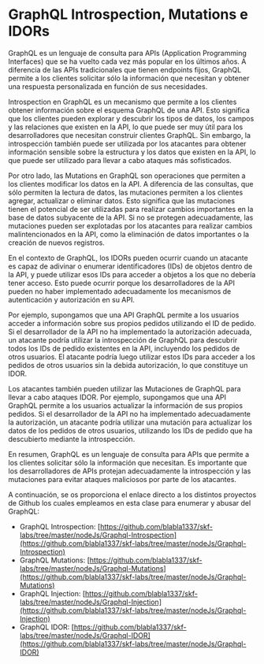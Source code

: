 # GraphQL Introspection, Mutations e IDORs

GraphQL es un lenguaje de consulta para APIs (Application Programming Interfaces) que se ha vuelto cada vez más popular en los últimos años. A diferencia de las APIs tradicionales que tienen endpoints fijos, GraphQL permite a los clientes solicitar sólo la información que necesitan y obtener una respuesta personalizada en función de sus necesidades.

Introspection en GraphQL es un mecanismo que permite a los clientes obtener información sobre el esquema GraphQL de una API. Esto significa que los clientes pueden explorar y descubrir los tipos de datos, los campos y las relaciones que existen en la API, lo que puede ser muy útil para los desarrolladores que necesitan construir clientes GraphQL. Sin embargo, la introspección también puede ser utilizada por los atacantes para obtener información sensible sobre la estructura y los datos que existen en la API, lo que puede ser utilizado para llevar a cabo ataques más sofisticados.

Por otro lado, las Mutations en GraphQL son operaciones que permiten a los clientes modificar los datos en la API. A diferencia de las consultas, que sólo permiten la lectura de datos, las mutaciones permiten a los clientes agregar, actualizar o eliminar datos. Esto significa que las mutaciones tienen el potencial de ser utilizadas para realizar cambios importantes en la base de datos subyacente de la API. Si no se protegen adecuadamente, las mutaciones pueden ser explotadas por los atacantes para realizar cambios malintencionados en la API, como la eliminación de datos importantes o la creación de nuevos registros.

En el contexto de GraphQL, los IDORs pueden ocurrir cuando un atacante es capaz de adivinar o enumerar identificadores (IDs) de objetos dentro de la API, y puede utilizar esos IDs para acceder a objetos a los que no debería tener acceso. Esto puede ocurrir porque los desarrolladores de la API pueden no haber implementado adecuadamente los mecanismos de autenticación y autorización en su API.

Por ejemplo, supongamos que una API GraphQL permite a los usuarios acceder a información sobre sus propios pedidos utilizando el ID de pedido. Si el desarrollador de la API no ha implementado la autorización adecuada, un atacante podría utilizar la introspección de GraphQL para descubrir todos los IDs de pedido existentes en la API, incluyendo los pedidos de otros usuarios. El atacante podría luego utilizar estos IDs para acceder a los pedidos de otros usuarios sin la debida autorización, lo que constituye un IDOR.

Los atacantes también pueden utilizar las Mutaciones de GraphQL para llevar a cabo ataques IDOR. Por ejemplo, supongamos que una API GraphQL permite a los usuarios actualizar la información de sus propios pedidos. Si el desarrollador de la API no ha implementado adecuadamente la autorización, un atacante podría utilizar una mutación para actualizar los datos de los pedidos de otros usuarios, utilizando los IDs de pedido que ha descubierto mediante la introspección.

En resumen, GraphQL es un lenguaje de consulta para APIs que permite a los clientes solicitar sólo la información que necesitan. Es importante que los desarrolladores de APIs protejan adecuadamente la introspección y las mutaciones para evitar ataques maliciosos por parte de los atacantes.

A continuación, se os proporciona el enlace directo a los distintos proyectos de Github los cuales empleamos en esta clase para enumerar y abusar del GraphQL:

* GraphQL Introspection: [https://github.com/blabla1337/skf-labs/tree/master/nodeJs/Graphql-Introspection](https://github.com/blabla1337/skf-labs/tree/master/nodeJs/Graphql-Introspection)
* GraphQL Mutations: [https://github.com/blabla1337/skf-labs/tree/master/nodeJs/Graphql-Mutations](https://github.com/blabla1337/skf-labs/tree/master/nodeJs/Graphql-Mutations)
* GraphQL Injection: [https://github.com/blabla1337/skf-labs/tree/master/nodeJs/Graphql-Injection](https://github.com/blabla1337/skf-labs/tree/master/nodeJs/Graphql-Injection)
* GraphQL IDOR: [https://github.com/blabla1337/skf-labs/tree/master/nodeJs/Graphql-IDOR](https://github.com/blabla1337/skf-labs/tree/master/nodeJs/Graphql-IDOR)
